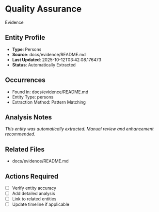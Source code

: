 # Quality Assurance

Evidence

## Entity Profile
- **Type**: Persons
- **Source**: docs/evidence/README.md
- **Last Updated**: 2025-10-12T03:42:08.176473
- **Status**: Automatically Extracted

## Occurrences
- Found in: docs/evidence/README.md
- Entity Type: persons
- Extraction Method: Pattern Matching

## Analysis Notes
*This entity was automatically extracted. Manual review and enhancement recommended.*

## Related Files
- docs/evidence/README.md

## Actions Required
- [ ] Verify entity accuracy
- [ ] Add detailed analysis
- [ ] Link to related entities
- [ ] Update timeline if applicable
